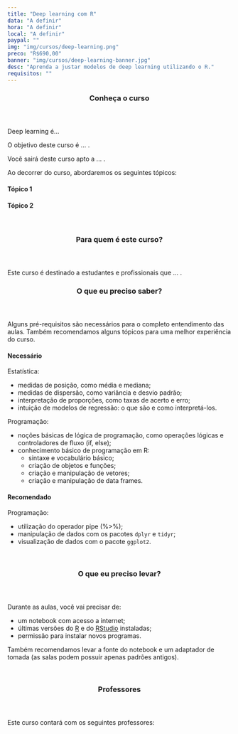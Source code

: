 ```yaml
---
title: "Deep learning com R"
data: "A definir"
hora: "A definir"
local: "A definir"
paypal: ""
img: "img/cursos/deep-learning.png"
preco: "R$690,00"
banner: "img/cursos/deep-learning-banner.jpg"
desc: "Aprenda a justar modelos de deep learning utilizando o R."
requisitos: ""
---
```


<header class="section-header">
  <h3>Conheça o curso</h3>
</header>

Deep learning é...

O objetivo deste curso é ... . 

Você sairá deste curso apto a ... .

Ao decorrer do curso, abordaremos os seguintes tópicos:

#### Tópico 1

#### Tópico 2




<br>
<header class="section-header">
  <h3>Para quem é este curso?</h3>
</header>

Este curso é destinado a estudantes e profissionais que ... .




<header class="section-header">
  <h3>O que eu preciso saber?</h3>
</header>

Alguns pré-requisitos são necessários para o completo entendimento das aulas. Também recomendamos alguns tópicos para uma melhor experiência do curso.

#### Necessário

Estatística:

- medidas de posição, como média e mediana;
- medidas de dispersão, como variância e desvio padrão;
- interpretação de proporções, como taxas de acerto e erro;
- intuição de modelos de regressão: o que são e como interpretá-los.
        
Programação:

- noções básicas de lógica de programação, como operações lógicas e controladores de fluxo (if, else);
- conhecimento básico de programação em R:
   - sintaxe e vocabulário básico;
   - criação de objetos e funções;
   - criação e manipulação de vetores;
   - criação e manipulação de data frames.

#### Recomendado

Programação:

- utilização do operador pipe (%>%);
- manipulação de dados com os pacotes `dplyr` e `tidyr`;
- visualização de dados com o pacote `ggplot2`.


<br>
<header class="section-header">
  <h3>O que eu preciso levar?</h3>
</header>

Durante as aulas, você vai precisar de:

- um notebook com acesso a internet;
- últimas versões do [R](https://cran.r-project.org/) e do [RStudio](https://www.rstudio.com/products/rstudio/download/) instaladas;
- permissão para instalar novos programas.

Também recomendamos levar a fonte do notebook e um adaptador de tomada (as salas podem possuir apenas padrões antigos).



<br>
<header class="section-header">
  <h3>Professores</h3>
</header>

Este curso contará com os seguintes professores: